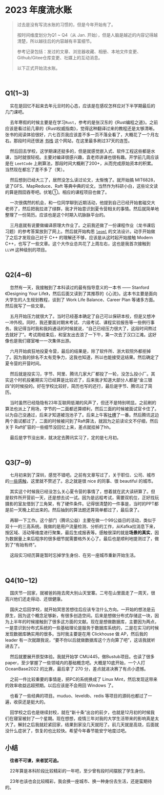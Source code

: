 # 2023 年度流水账

> 过去是没有写流水账的习惯的，但是今年开始有了。
> 
> 按时间维度划分为Q1 ~ Q4（从 Jan. 开始），但是人脑是越近的内容记得越清楚，所以越往后的内容越有丰富细节。
> 
> 参考记录包括：发过的文章、浏览器收藏、相册、本地文件变更、Github/Gitee仓库变更、社媒上的互动消息。
> 
> 以下正式开始流水账。

    

## Q1(1~3)

    实在是回忆不起来去年元旦时的心态，应该是在感叹怎样应对下半学期最后的几门课吧。

    去年寒假的时候主要是在学习`Rust`，参考的是张汉东的《Rust编程之道》。之前应该是看过前几章的《Rust权威指南》，觉得这种翻译过来的教程还是太够清晰。张书的阅读体验很好，六七百页我应该差不多一页不落全看了，大概花了一个月左右。那段时间还很迷 [书栈](https://www.bookstack.cn/) 这个网站，在这里最多刷过37天的连签。

    然后回去学校，这学期课还挺多的，但是就感觉嵌入式、软件工程这些都是水课，当时就很轻视。主要对编译很感兴趣，袁老师讲课也很有趣。开学前几周应该是在 `LeetCode` 上刷算法，那段时间大概刷了200+，从而完成原始资本的积累。当然现在都忘了差不多了（笑）。

    然后想到已经大三了，居然没怎么读过论文，太惭愧了。就开始搞 MIT6828，读了GFS、MapReduce、Raft 等典中典的论文。当然作为科研小白，这些论文读的算是囫囵吞枣吧。伏笔①。相应的课程项目也做了。

    一次很偶然的机会，和一位同学聊到近期活动，他提到自己已经开始套磁交大老师了，然后把我拉进了绿群，我才开始意识到夏令营相关的事情。然后就简单地整理了一份简历。应该也是这个时期入坑脉脉平台的。

    三月底就有说要做编译原理大作业了。之前我还做了一份课程作业（龙书课后习题）的参考答案放到了网上。然后就开始构思 [`leoml`](https://github.com/stleox/leoml) 的文法设计。动手开始做了之后才发现自己对于 C++ 的理解还不够，应该是从这时起开始接触 Modern C++，也写了一些文章。这个大作业总共花了上周左右，这也是我首次接触到 `LLVM` 这种级别的项目。

    

## Q2(4~6)

    忽然有一天，我接触到了本科读过的最有指导意义的一本书 —— Stanford 《Designing Your Life》，然后后面又读到了其推荐的《心流》。这本书主要是面向大学生的人生规划教程，谈到了 Work Life Balance、Career Plan 等诸多方面。然后我写了一些文章。

    五月开始压力就很大了。当时已经基本确定了自己可以保研本校，但是又想冲一冲外校。同时，我还要面对期末考试、六级考试、课程实验报告等一些例行事务。我记得当时我和我妈通话的时候就说，“自己已经压力很大了，这段时间熬过去就好了”。考试周结束后，和室友出去浪了一下午，第一次去了汉口江滩。这好像也是我们寝室唯一一次集体出游。

    六月开始疯狂地投夏令营，最后的结果是，除了软件所、浙大软院外都拒掉了。因为我的排名不太有竞争力，这我也知道，所以也能接受这结果。然后确定了夏令营的开营时间。

    然后就是投实习，字节、阿里、腾讯几家大厂都投了一轮，没怎么投小厂。其实这个时机投暑期实习已经算是比较迟了，后来我才知道大部分人都是“金三银四”的时候投的。好在学校比较好，简历也写的还行，最后是字节、腾讯过了简历。

    当时虽然已经隐隐有23年互联网低潮的风声了，但还不是特别明显。之前刷的算法也派上了用场，字节的一二面都还算顺利，然后三面的时候被面试官卡住了。以为自己没通过，后来才知道被泡池子了。后来上牛客[吐槽](https://www.nowcoder.com/discuss/366647465074864128)了一番。然后腾讯这边两个面试都过了，二面的时候被问到了Raft算法，就因为之前读论文不仔细，然后关于 Raft扩容的一些细节没回忆上来，差点就挂掉了hh。

    最后是字节没出来，就决定去腾讯实习了，定的是七月初。

    

## Q3(7~9)

    七月初来到了深圳，感觉不错吧。之前有文章写过了，关于职位、公司、城市的[一些感触](https://stleox.github.io/2022/06/29/%E8%85%BE%E8%AE%AF%E5%AE%9E%E4%B9%A0%E5%BF%83%E5%BE%97/)，这里就不赘述了。总之就是很 nice 的同事、很 beautiful 的城市。

    其实这个时候我已经没怎么关心夏令营的事情了，想着就在武大读研算了。但是软件所开营前一天，还是想去试一试。因为是远程考试，需要双机位，正好找玩摄影的室友借到了三角架，有了硬件条件。记得很清楚的一件事是，当时的PPT都是前一天晚上赶出来的。然后抽到的算法题还算简单都过了，最后录了。

    再聊一下工作。这个部门（腾讯公益）主要在做一个99公益日的活动，类似于双十一的三高系统。我做的是用户流量检测、分析的工作，从Kafka拉消息下来，按区域、活动等维度进行聚集，最后生成报表等。感触很深的就是**场景的真实**，因为数据量上来后程序的很多细节就需要格外关心了。最后也是顺利地提测过了，做到了“有始有终”。

    这段实习经历算是暂时忘掉学生身份、在另一座城市重新开始生活。

    

## Q4(10~12)

    国庆节一回家，就被爸妈拖去爬大别山天堂寨。二号在山里面走了一周天，很高兴他们还走得动、还很健康。

    国庆之后回学校，就开始冥思苦想往后应该专注什么方向。一开始的想法是云原生，因为这个概念足够新，有很多创造空间。后来是想做分布式存储这一块，因为上半年的时候接触到了很多这方面的文献。现在是想做数据库，主要因为两点，一是意识到分布式系统的一些基础理论是服务于数据库系统的，二是在实习的时候发现数据库确实用的很多。当时我主要是在用 Clickhouse 做 AP，然后我的 leader 有一次就跟我说，“要不你以后就做数据库这个方向算了吧”，这话我就听进去了。

    然后就要展开原型体验。我就开始学 CMU445，做Bustub项目。也读了很多paper，至少掌握了一些领域内的基础概念吧。大概是10底开始，一个人打 OceanBase2022 的比赛，最后拿了 270 分，差点就进决赛了有点小遗憾。

    之前一件比较重要的事情是，把PC的系统换成了 Linux Mint，然后发现这带来的效率收益远超预期。以后应该是不会用回 Windows 了。

    也看了一些经典的项目。muduo、leveldb、redis 等项目的源码也都过了一遍，收获还是挺大的。

    回学校之后也是继续封校，就在“新十条”出台的前夕，也就是12月初的时候我们在寝室被封了一个星期。现在想想，疫情三年对我的大学生活带来的影响真是太大了。解封之后我就赶紧回家，结果到家没几天就阳了。前几天就是高烧，后面就没什么症状了，恢复的也比较快。希望今年春节能安宁地度过吧。

## 小结

    **往者不可谏，来者犹可追。**

    22年算是本科阶段比较精彩的一年吧，至少曾有段时间摆脱了学生身份。

    23年也该也会比较精彩，我会换一座城市、换一种身份去生活，还是蛮期待的。


